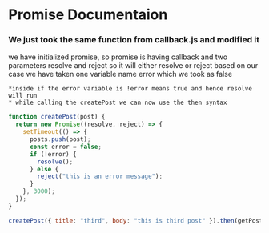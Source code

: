 # Promise Documentaion

### We just took the same function from callback.js and modified it

we have initialized promise, so promise is having callback and two parameters resolve and reject
so it will either resolve or reject based on our case we have taken one variable name error which
we took as false

    *inside if the error variable is !error means true and hence resolve will run
    * while calling the createPost we can now use the then syntax

```javascript
function createPost(post) {
  return new Promise((resolve, reject) => {
    setTimeout(() => {
      posts.push(post);
      const error = false;
      if (!error) {
        resolve();
      } else {
        reject("this is an error message");
      }
    }, 3000);
  });
}

createPost({ title: "third", body: "this is third post" }).then(getPosts);
```
